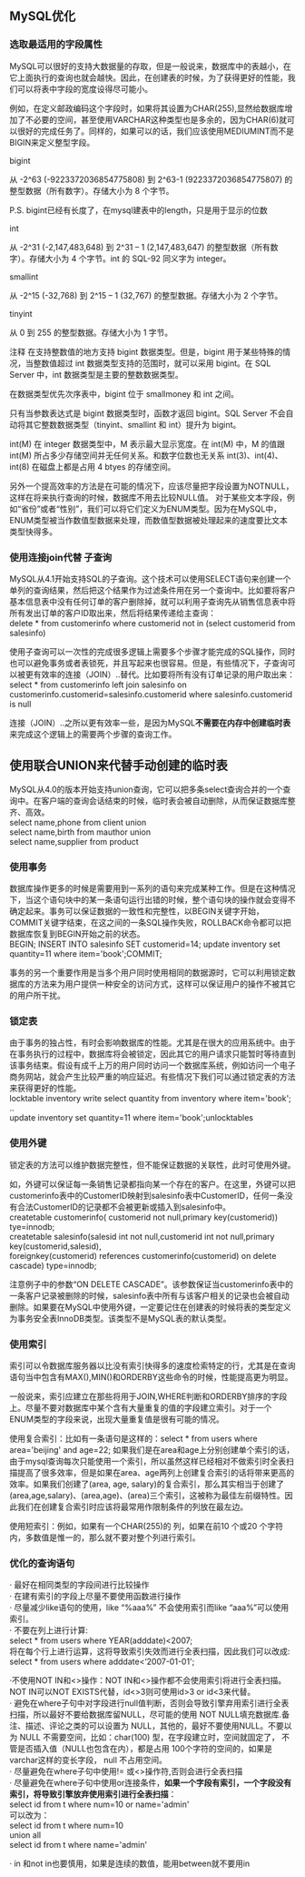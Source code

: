 ## MySQL优化

### 选取最适用的字段属性

MySQL可以很好的支持大数据量的存取，但是一般说来，数据库中的表越小，在它上面执行的查询也就会越快。因此，在创建表的时候，为了获得更好的性能，我们可以将表中字段的宽度设得尽可能小。

例如，在定义邮政编码这个字段时，如果将其设置为CHAR(255),显然给数据库增加了不必要的空间，甚至使用VARCHAR这种类型也是多余的，因为CHAR(6)就可以很好的完成任务了。同样的，如果可以的话，我们应该使用MEDIUMINT而不是BIGIN来定义整型字段。

bigint

从 -2^63 (-9223372036854775808) 到 2^63-1 (9223372036854775807) 的整型数据（所有数字）。存储大小为 8 个字节。

P.S. bigint已经有长度了，在mysql建表中的length，只是用于显示的位数

int

从 -2^31 (-2,147,483,648) 到 2^31 – 1 (2,147,483,647) 的整型数据（所有数字）。存储大小为 4 个字节。int 的 SQL-92 同义字为 integer。

smallint

从 -2^15 (-32,768) 到 2^15 – 1 (32,767) 的整型数据。存储大小为 2 个字节。

tinyint

从 0 到 255 的整型数据。存储大小为 1 字节。

注释
在支持整数值的地方支持 bigint 数据类型。但是，bigint 用于某些特殊的情况，当整数值超过 int 数据类型支持的范围时，就可以采用 bigint。在 SQL Server 中，int 数据类型是主要的整数数据类型。

在数据类型优先次序表中，bigint 位于 smallmoney 和 int 之间。

只有当参数表达式是 bigint 数据类型时，函数才返回 bigint。SQL Server 不会自动将其它整数数据类型（tinyint、smallint 和 int）提升为 bigint。

int(M) 在 integer 数据类型中，M 表示最大显示宽度。在 int(M) 中，M 的值跟 int(M) 所占多少存储空间并无任何关系。和数字位数也无关系 int(3)、int(4)、int(8) 在磁盘上都是占用 4 btyes 的存储空间。

另外一个提高效率的方法是在可能的情况下，应该尽量把字段设置为NOTNULL，这样在将来执行查询的时候，数据库不用去比较NULL值。
对于某些文本字段，例如“省份”或者“性别”，我们可以将它们定义为ENUM类型。因为在MySQL中，ENUM类型被当作数值型数据来处理，而数值型数据被处理起来的速度要比文本类型快得多。

### 使用连接join代替 子查询

MySQL从4.1开始支持SQL的子查询。这个技术可以使用SELECT语句来创建一个单列的查询结果，然后把这个结果作为过滤条件用在另一个查询中。比如要将客户基本信息表中没有任何订单的客户删除掉，就可以利用子查询先从销售信息表中将所有发出订单的客户ID取出来，然后将结果传递给主查询：\
delete * from customerinfo where customerid not in (select customerid from salesinfo)

使用子查询可以一次性的完成很多逻辑上需要多个步骤才能完成的SQL操作，同时也可以避免事务或者表锁死，并且写起来也很容易。但是，有些情况下，子查询可以被更有效率的连接（JOIN）..替代。比如要将所有没有订单记录的用户取出来：\
select * from customerinfo left join salesinfo on customerinfo.customerid=salesinfo.customerid where salesinfo.customerid is null

连接（JOIN）..之所以更有效率一些，是因为MySQL**不需要在内存中创建临时表**来完成这个逻辑上的需要两个步骤的查询工作。

## 使用联合UNION来代替手动创建的临时表

MySQL从4.0的版本开始支持union查询，它可以把多条select查询合并的一个查询中。在客户端的查询会话结束的时候，临时表会被自动删除，从而保证数据库整齐、高效。\
select name,phone from client union\
select name,birth from mauthor union\
select name,supplier from product

### 使用事务

数据库操作更多的时候是需要用到一系列的语句来完成某种工作。但是在这种情况下，当这个语句块中的某一条语句运行出错的时候，整个语句块的操作就会变得不确定起来。事务可以保证数据的一致性和完整性，以BEGIN关键字开始，COMMIT关键字结束，在这之间的一条SQL操作失败，ROLLBACK命令都可以把数据库恢复到BEGIN开始之前的状态。\
BEGIN; INSERT INTO salesinfo SET customerid=14; update inventory set quantity=11 where item='book';COMMIT;

事务的另一个重要作用是当多个用户同时使用相同的数据源时，它可以利用锁定数据库的方法来为用户提供一种安全的访问方式，这样可以保证用户的操作不被其它的用户所干扰。

### 锁定表
由于事务的独占性，有时会影响数据库的性能。尤其是在很大的应用系统中。由于在事务执行的过程中，数据库将会被锁定，因此其它的用户请求只能暂时等待直到该事务结束。假设有成千上万的用户同时访问一个数据库系统，例如访问一个电子商务网站，就会产生比较严重的响应延迟。有些情况下我们可以通过锁定表的方法来获得更好的性能。\
locktable inventory write select quantity from inventory where item='book';\
..\
update inventory set quantity=11 where item='book';unlocktables

### 使用外键

锁定表的方法可以维护数据完整性，但不能保证数据的关联性，此时可使用外键。

如，外键可以保证每一条销售记录都指向某一个存在的客户。在这里，外键可以把customerinfo表中的CustomerID映射到salesinfo表中CustomerID，任何一条没有合法CustomerID的记录都不会被更新或插入到salesinfo中。\
createtable customerinfo( customerid not null,primary key(customerid)) tye=innodb;\
createtable salesinfo(salesid int not null,customerid int not null,primary key(customerid,salesid),\
foreignkey(customerid) references customerinfo(customerid) on delete cascade) type=innodb;

注意例子中的参数“ON DELETE CASCADE”。该参数保证当customerinfo表中的一条客户记录被删除的时候，salesinfo表中所有与该客户相关的记录也会被自动删除。如果要在MySQL中使用外键，一定要记住在创建表的时候将表的类型定义为事务安全表InnoDB类型。该类型不是MySQL表的默认类型。

### 使用索引

索引可以令数据库服务器以比没有索引快得多的速度检索特定的行，尤其是在查询语句当中包含有MAX(),MIN()和ORDERBY这些命令的时候，性能提高更为明显。

一般说来，索引应建立在那些将用于JOIN,WHERE判断和ORDERBY排序的字段上。尽量不要对数据库中某个含有大量重复的值的字段建立索引。对于一个ENUM类型的字段来说，出现大量重复值是很有可能的情况。

使用复合索引：比如有一条语句是这样的：select * from users where area='beijing' and age=22;
如果我们是在area和age上分别创建单个索引的话，由于mysql查询每次只能使用一个索引，所以虽然这样已经相对不做索引时全表扫描提高了很多效率，但是如果在area、age两列上创建复合索引的话将带来更高的效率。如果我们创建了(area, age, salary)的复合索引，那么其实相当于创建了(area,age,salary)、(area,age)、(area)三个索引，这被称为最佳左前缀特性。因此我们在创建复合索引时应该将最常用作限制条件的列放在最左边。

使用短索引：例如，如果有一个CHAR(255)的 列，如果在前10 个或20 个字符内，多数值是惟一的，那么就不要对整个列进行索引。

### 优化的查询语句

· 最好在相同类型的字段间进行比较操作\
· 在建有索引的字段上尽量不要使用函数进行操作\
· 尽量减少like语句的使用，like “%aaa%” 不会使用索引而like “aaa%”可以使用索引。\
· 不要在列上进行计算:\
select * from users where YEAR(adddate)<2007;\
将在每个行上进行运算，这将导致索引失效而进行全表扫描，因此我们可以改成:\
select * from users where adddate<‘2007-01-01';

·不使用NOT IN和<>操作：NOT IN和<>操作都不会使用索引将进行全表扫描。NOT IN可以NOT EXISTS代替，id<>3则可使用id>3 or id<3来代替。\
· 避免在where子句中对字段进行null值判断，否则会导致引擎弃用索引进行全表扫描，所以最好不要给数据库留NULL，尽可能的使用 NOT NULL填充数据库.备注、描述、评论之类的可以设置为 NULL，其他的，最好不要使用NULL。不要以为 NULL 不需要空间，比如：char(100) 型，在字段建立时，空间就固定了， 不管是否插入值（NULL也包含在内），都是占用 100个字符的空间的，如果是varchar这样的变长字段， null 不占用空间。\
· 尽量避免在where子句中使用!= 或<>操作符,否则会进行全表扫描\
· 尽量避免在where子句中使用or连接条件，**如果一个字段有索引，一个字段没有索引，将导致引擎放弃使用索引进行全表扫描**：\
select id from t where num=10 or name='admin'\
可以改为：\
select id from t where num=10\
union all\
select id from t where name='admin'

· in 和not in也要慎用，如果是连续的数值，能用between就不要用in
